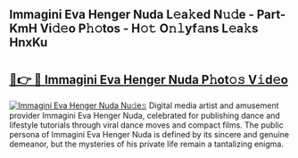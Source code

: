 ## Immagini Eva Henger Nuda L𝚎a𝚔ed N𝚞𝚍e - Part-KmH Vi𝚍𝚎o P𝚑𝚘tos - H𝚘𝚝 O𝚗𝚕yf𝚊ns L𝚎a𝚔s HnxKu

# <h2><a href="http://kfav23.oniu.top/?m=Immagini+Eva+Henger+Nuda">🔗👉 🔴 Immagini Eva Henger Nuda P𝚑ot𝚘𝚜 V𝚒d𝚎o</a></h2>

[![Immagini Eva Henger Nuda Nu𝚍e𝚜](https://i.imgur.com/0qMVB7G.gif)](http://kfav23.oniu.top/?m=Immagini+Eva+Henger+Nuda)
Digital media artist and amusement provider Immagini Eva Henger Nuda, celebrated for publishing dance and lifestyle tutorials through viral dance moves and compact films. The public persona of Immagini Eva Henger Nuda is defined by its sincere and genuine demeanor, but the mysteries of his private life remain a tantalizing enigma.  
